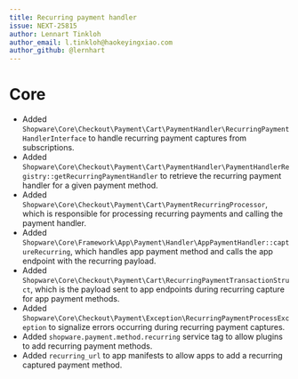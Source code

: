 ```yaml
---
title: Recurring payment handler
issue: NEXT-25815
author: Lennart Tinkloh
author_email: l.tinkloh@haokeyingxiao.com
author_github: @lernhart
---
```

# Core
* Added `Shopware\Core\Checkout\Payment\Cart\PaymentHandler\RecurringPaymentHandlerInterface` to handle recurring payment captures from subscriptions.
* Added `Shopware\Core\Checkout\Payment\Cart\PaymentHandler\PaymentHandlerRegistry::getRecurringPaymentHandler` to retrieve the recurring payment handler for a given payment method.
* Added `Shopware\Core\Checkout\Payment\Cart\PaymentRecurringProcessor`, which is responsible for processing recurring payments and calling the payment handler.
* Added `Shopware\Core\Framework\App\Payment\Handler\AppPaymentHandler::captureRecurring`, which handles app payment method and calls the app endpoint with the recurring payload. 
* Added `Shopware\Core\Checkout\Payment\Cart\RecurringPaymentTransactionStruct`, which is the payload sent to app endpoints during recurring capture for app payment methods.
* Added `Shopware\Core\Checkout\Payment\Exception\RecurringPaymentProcessException` to signalize errors occurring during recurring payment captures.
* Added `shopware.payment.method.recurring` service tag to allow plugins to add recurring payment methods.
* Added `recurring_url` to app manifests to allow apps to add a recurring captured payment method.
